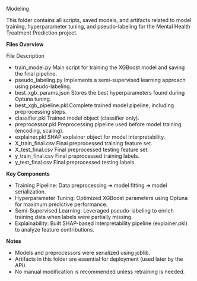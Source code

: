 
Modeling

This folder contains all scripts, saved models, and artifacts related to model training, hyperparameter tuning, and pseudo-labeling for the Mental Health Treatment Prediction project.

**Files Overview**

File	Description
- train_model.py	Main script for training the XGBoost model and saving the final pipeline.
- pseudo_labeling.py	Implements a semi-supervised learning approach using pseudo-labeling.
- best_xgb_params.json	Stores the best hyperparameters found during Optuna tuning.
- best_xgb_pipeline.pkl	Complete trained model pipeline, including preprocessing steps.
- classifier.pkl	Trained model object (classifier only).
- preprocessor.pkl	Preprocessing pipeline used before model training (encoding, scaling).
- explainer.pkl	SHAP explainer object for model interpretability.
- X_train_final.csv	Final preprocessed training feature set.
- X_test_final.csv	Final preprocessed testing feature set.
- y_train_final.csv	Final preprocessed training labels.
- y_test_final.csv	Final preprocessed testing labels.

 **Key Components**

- Training Pipeline: Data preprocessing ➔ model fitting ➔ model serialization.
- Hyperparameter Tuning: Optimized XGBoost parameters using Optuna for maximum predictive performance.
- Semi-Supervised Learning: Leveraged pseudo-labeling to enrich training data when labels were partially missing.
- Explainability: Built SHAP-based interpretability pipeline (explainer.pkl) to analyze feature contributions.

**Notes**

- Models and preprocessors were serialized using joblib.
- Artifacts in this folder are essential for deployment (used later by the API).
- No manual modification is recommended unless retraining is needed.
